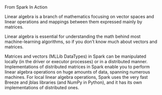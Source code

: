 From Spark In Action

Linear algebra is a branch of mathematics focusing on vector spaces and linear operations and mappings between them expressed mainly by matrices.

Linear algebra is essential for understanding the math behind most machine-learning algorithms, so if you don’t know much about vectors and matrices.



 Matrices and vectors \(MLLib DataTypes\) in Spark can be manipulated locally \(in the driver or executor processes\) or in a distributed manner. Implementations of distributed matrices in Spark enable you to perform linear algebra operations on huge amounts of data, spanning numerous machines. For local linear algebra operations, Spark uses the very fast Breeze and jblas libraries \(and NumPy in Python\), and it has its own implementations of distributed ones.


